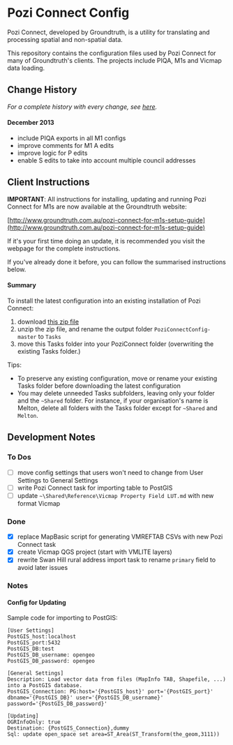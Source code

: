 # Pozi Connect Config

Pozi Connect, developed by Groundtruth, is a utility for translating and processing spatial and non-spatial data.

This repository contains the configuration files used by Pozi Connect for many of Groundtruth's clients. The projects include PIQA, M1s and Vicmap data loading.

## Change History

*For a complete history with every change, see [here](https://github.com/groundtruth/PoziConnectConfig/commits/master/~Shared).*

#### December 2013
* include PIQA exports in all M1 configs
* improve comments for M1 A edits
* improve logic for P edits
* enable S edits to take into account multiple council addresses

## Client Instructions

**IMPORTANT**: All instructions for installing, updating and running Pozi Connect for M1s are now available at the Groundtruth website:

[http://www.groundtruth.com.au/pozi-connect-for-m1s-setup-guide](http://www.groundtruth.com.au/pozi-connect-for-m1s-setup-guide)

If it's your first time doing an update, it is recommended you visit the webpage for the complete instructions.

If you've already done it before, you can follow the summarised instructions below.

#### Summary

To install the latest configuration into an existing installation of Pozi Connect:

1. download [this zip file](https://github.com/groundtruth/PoziConnectConfig/archive/master.zip)
2. unzip the zip file, and rename the output folder `PoziConnectConfig-master` to `Tasks`
3. move this Tasks folder into your PoziConnect folder (overwriting the existing Tasks folder.)

Tips:

* To preserve any existing configuration, move or rename your existing Tasks folder before downloading the latest configuration
* You may delete unneeded Tasks subfolders, leaving only your folder and the `~Shared` folder. For instance, if your organisation's name is Melton, delete all folders with the Tasks folder except for `~Shared` and `Melton`.

## Development Notes

### To Dos

- [ ] move config settings that users won't need to change from User Settings to General Settings
- [ ] write Pozi Connect task for importing table to PostGIS
- [ ] update `~\Shared\Reference\Vicmap Property Field LUT.md` with new format Vicmap

### Done

- [x] replace MapBasic script for generating VMREFTAB CSVs with new Pozi Connect task
- [x] create Vicmap QGS project (start with VMLITE layers)
- [x] rewrite Swan Hill rural address import task to rename `primary` field to avoid later issues

### Notes

#### Config for Updating

Sample code for importing to PostGIS:

```
[User Settings]
PostGIS_host:localhost
PostGIS_port:5432
PostGIS_DB:test
PostGIS_DB_username: opengeo
PostGIS_DB_password: opengeo

[General Settings]
Description: Load vector data from files (MapInfo TAB, Shapefile, ...) into a PostGIS database.
PostGIS_Connection: PG:host='{PostGIS_host}' port='{PostGIS_port}' dbname='{PostGIS_DB}' user='{PostGIS_DB_username}' password='{PostGIS_DB_password}'

[Updating]
OGRInfoOnly: true
Destination: {PostGIS_Connection},dummy
Sql: update open_space set area=ST_Area(ST_Transform(the_geom,3111))
```